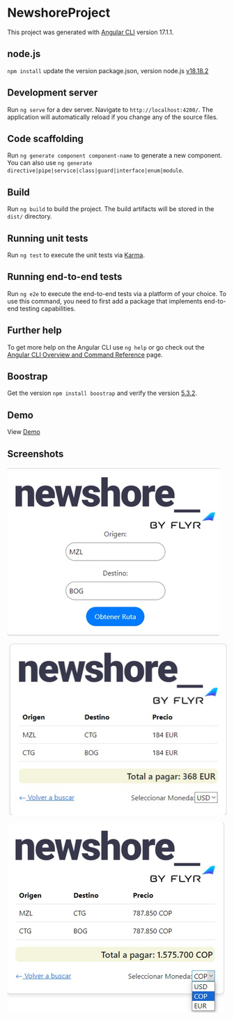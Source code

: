 
# NewshoreProject

This project was generated with [Angular CLI](https://github.com/angular/angular-cli) version 17.1.1.

## node.js
`npm install` update the version package.json, version node.js [v18.18.2](https://nodejs.org/en)


## Development server

Run `ng serve` for a dev server. Navigate to `http://localhost:4200/`. The application will automatically reload if you change any of the source files.

## Code scaffolding

Run `ng generate component component-name` to generate a new component. You can also use `ng generate directive|pipe|service|class|guard|interface|enum|module`.

## Build

Run `ng build` to build the project. The build artifacts will be stored in the `dist/` directory.

## Running unit tests

Run `ng test` to execute the unit tests via [Karma](https://karma-runner.github.io).

## Running end-to-end tests

Run `ng e2e` to execute the end-to-end tests via a platform of your choice. To use this command, you need to first add a package that implements end-to-end testing capabilities.

## Further help

To get more help on the Angular CLI use `ng help` or go check out the [Angular CLI Overview and Command Reference](https://angular.io/cli) page.


## Boostrap 
Get the version `npm install boostrap` and verify the version [5.3.2](https://blog.getbootstrap.com/2023/09/14/bootstrap-5-3-2/).


## Demo 
View [Demo]()
## Screenshots

![Pantallazo 1](https://github.com/USER-2020/NEWSHORE_PRUEBA_TECNICA/blob/main/src/assets/img/Imagen%20de%20WhatsApp%202024-01-25%20a%20las%2021.32.08_c0459dc8.jpg)

![Pantallazo 2](https://github.com/USER-2020/NEWSHORE_PRUEBA_TECNICA/blob/main/src/assets/img/Imagen%20de%20WhatsApp%202024-01-25%20a%20las%2021.32.31_a460b8c2.jpg)

![Pantallazo 3](https://github.com/USER-2020/NEWSHORE_PRUEBA_TECNICA/blob/main/src/assets/img/Imagen%20de%20WhatsApp%202024-01-25%20a%20las%2021.32.48_2fcddb59.jpg)
